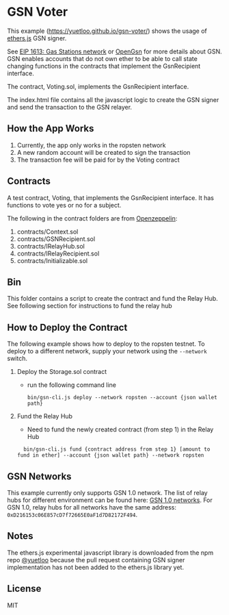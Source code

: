 # GSN Voter

This example (https://yuetloo.github.io/gsn-voter/) shows the usage of [ethers.js](https://github.com/ethers-io/ethers.js) GSN signer.

See [EIP 1613: Gas Stations network](https://eips.ethereum.org/EIPS/eip-1613) or [OpenGsn](https://docs.opengsn.org/learn/index.html) for more details about GSN. GSN enables accounts that do not own ether to be able to call state changing functions in the contracts that implement the GsnRecipient interface.

The contract, Voting.sol, implements the GsnRecipient interface.

The index.html file contains all the javascript logic to create the GSN signer and send the transaction to the GSN relayer.

## How the App Works

1. Currently, the app only works in the ropsten network
2. A new random account will be created to sign the transaction
3. The transaction fee will be paid for by the Voting contract

## Contracts

A test contract, Voting, that implements the GsnRecipient interface. It has functions to vote yes or no for a subject.

The following in the contract folders are from [Openzeppelin](https://github.com/OpenZeppelin/openzeppelin-contracts):

1. contracts/Context.sol
2. contracts/GSNRecipient.sol
3. contracts/IRelayHub.sol
4. contracts/IRelayRecipient.sol
5. contracts/Initializable.sol

## Bin

This folder contains a script to create the contract and fund the Relay Hub. See following section for instructions to fund the relay hub

## How to Deploy the Contract

The following example shows how to deploy to the ropsten testnet. To deploy to a different network, supply your network using the `--network` switch.

1. Deploy the Storage.sol contract

   - run the following command line
     ```
     bin/gsn-cli.js deploy --network ropsten --account {json wallet path}
     ```

2. Fund the Relay Hub
   - Need to fund the newly created contract (from step 1) in the Relay Hub
   ```
     bin/gsn-cli.js fund {contract address from step 1} [amount to fund in ether] --account {json wallet path} --network ropsten
   ```

## GSN Networks

This example currently only supports GSN 1.0 network. The list of relay hubs for different environment can be found here: [GSN 1.0 networks](https://docs.opengsn.org/gsn-provider/networks.html#gsn_1_0). For GSN 1.0, relay hubs for all networks have the same address: `0xD216153c06E857cD7f72665E0aF1d7D82172F494`.

## Notes

The ethers.js experimental javascript library is downloaded from the npm repo [@yuetloo](https://www.npmjs.com/package/@yuetloo/ethers-experimental) because the pull request containing GSN signer implementation has not been added to the ethers.js library yet.

## License

MIT
